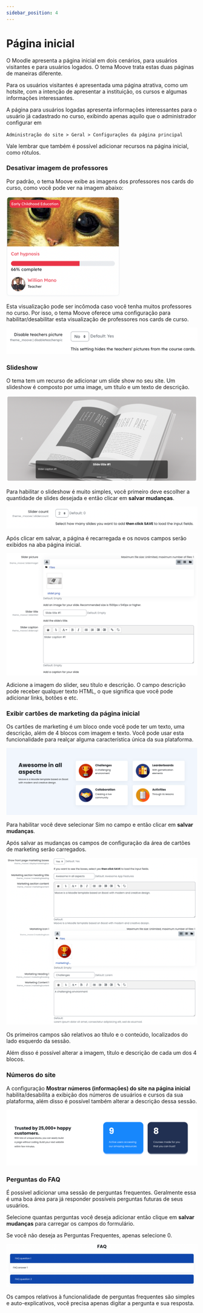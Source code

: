 ```yaml
---
sidebar_position: 4
---
```


# Página inicial

O Moodle apresenta a página inicial em dois cenários, para usuários visitantes e para usuários logados. O tema Moove trata estas duas páginas de maneiras diferente.

Para os usuários visitantes é apresentada uma página atrativa, como um hotsite, com a intenção de apresentar a instituição, os cursos e algumas informações interessantes.

A página para usuários logadas apresenta informações interessantes para o usuário já cadastrado no curso, exibindo apenas aquilo que o administrador configurar em

`Administração do site > Geral > Configurações da página principal`

Vale lembrar que também é possível adicionar recursos na página inicial, como rótulos.

### Desativar imagem de professores

Por padrão, o tema Moove exibe as imagens dos professores nos cards do curso, como você pode ver na imagem abaixo:

![Moove course card](/img/theme_moove/frontpage1.png)

Esta visualização pode ser incômoda caso você tenha muitos professores no curso. Por isso, o tema Moove oferece uma configuração para habilitar/desabilitar esta visualização de professores nos cards de curso.

![Moove course card setting](/img/theme_moove/frontpage2.png)

### Slideshow

O tema tem um recurso de adicionar um slide show no seu site. Um slideshow é composto por uma image, um título e um texto de descrição.

![Moove course card](/img/theme_moove/frontpage3.png)

Para habilitar o slideshow é muito simples, você primeiro deve escolher a quantidade de slides desejada e então clicar em **salvar mudanças**.

![Moove course card](/img/theme_moove/frontpage4.png)

Após clicar em salvar, a página é recarregada e os novos campos serão exibidos na aba página inicial.

![Moove course card](/img/theme_moove/frontpage5.png)

Adicione a imagem do slider, seu título e descrição. O campo descrição pode receber qualquer texto HTML, o que significa que você pode adicionar links, botões e etc.

### Exibir cartões de marketing da página inicial

Os cartões de marketing é um bloco onde você pode ter um texto, uma descrição, além de 4 blocos com imagem e texto. Você pode usar esta funcionalidade para realçar alguma característica única da sua plataforma.

![Moove course card](/img/theme_moove/frontpage6.png)

Para habilitar você deve selecionar Sim no campo e então clicar em **salvar mudanças**.

Após salvar as mudanças os campos de configuração da área de cartões de marketing serão carregados.

![Moove course card](/img/theme_moove/frontpage7.png)

Os primeiros campos são relativos ao título e o conteúdo, localizados do lado esquerdo da sessão.

Além disso é possível alterar a imagem, título e descrição de cada um dos 4 blocos.

### Números do site

A configuração **Mostrar números (informações) do site na página inicial** habilita/desabilita a exibição dos números de usuários e cursos da sua plataforma, além disso é possível também alterar a descrição dessa sessão.

![Moove course card](/img/theme_moove/frontpage8.png)

### Perguntas do FAQ

É possível adicionar uma sessão de perguntas frequentes. Geralmente essa é uma boa área para já responder possíveis perguntas futuras de seus usuários.

Selecione quantas perguntas você deseja adicionar então clique em **salvar mudanças** para carregar os campos do formulário.

Se você não deseja as Perguntas Frequentes, apenas selecione 0.

![Moove course card](/img/theme_moove/frontpage9.png)

Os campos relativos à funcionalidade de perguntas frequentes são simples e auto-explicativos, você precisa apenas digitar a pergunta e sua resposta.
